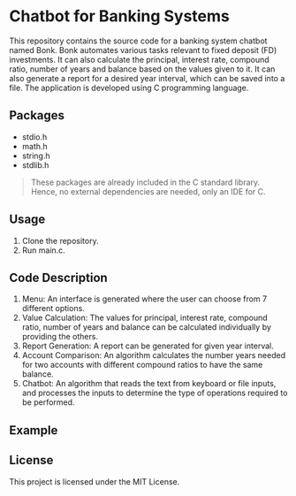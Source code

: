 # Chatbot for Banking Systems
This repository contains the source code for a banking system chatbot named Bonk. Bonk automates various tasks relevant to fixed deposit (FD) investments. It can also calculate the principal, interest rate, compound ratio, number of years and balance based on the values given to it. It can also generate a report for a desired year interval, which can be saved into a file. The application is developed using C programming language.
## Packages
- stdio.h
- math.h
- string.h
- stdlib.h
> These packages are already included in the C standard library. Hence, no external dependencies are needed, only an IDE for C.
## Usage
1. Clone the repository.
2. Run main.c.
## Code Description
1. Menu: An interface is generated where the user can choose from 7 different options.
2. Value Calculation: The values for principal, interest rate, compound ratio, number of years and balance can be calculated individually by providing the others.
3. Report Generation: A report can be generated for given year interval.
4. Account Comparison: An algorithm calculates the number years needed for two accounts with different compound ratios to have the same balance.
5. Chatbot: An algorithm that reads the text from keyboard or file inputs, and processes the inputs to determine the type of operations required to be performed.
## Example

## License
This project is licensed under the MIT License.
